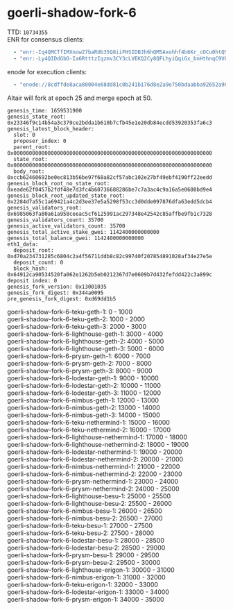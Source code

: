 # goerli-shadow-fork-6
TTD: `10734355`  
ENR for consensus clients:
```yaml
  - "enr:-Iq4QMCTfIMXnow27baRUb35Q8iiFHSIDBJh6hQM5Axohhf4b6Kr_cOCu0htQ5WvVqKvFgY28893DHAg8gnBAXsAVqmGAX53x8JggmlkgnY0gmlwhLKAlv6Jc2VjcDI1NmsxoQK6S-Cii_KmfFdUJL2TANL3ksaKUnNXvTCv1tLwXs0QgIN1ZHCCIyk"
  - "enr:-Ly4QIDdGbO-Ia6RtttzIqzmv3CY3cLVEKQ2Cy8QFLhyiQqiGx_bnHthnqC9V0QBYfluIc-OyNY1drSMk-7G85NrhvkBh2F0dG5ldHOIAAAAAAAAAACEZXRoMpA0SgCVIQAQNRkAAAAAAAAAgmlkgnY0gmlwhJK-GJyJc2VjcDI1NmsxoQJoaVm-9P_iuZ8poQe3P-7VQ83DnQGm1WbfYtEOhhUEGIhzeW5jbmV0cwCDdGNwgiMog3VkcIIjKA"
```

enode for execution clients:
```yaml
  - "enode://8cdffde8aca80004e68dd81c0b241b176d8e2a9e750bdaabba92652a98bc6ccb0004c56b5e9f2861bf5e82dc4d271150bc0d687d11d5dbda344a265fb58f7e54@146.190.24.156:30303"
```

Altair will fork at epoch 25 and merge epoch at 50.

```
genesis_time: 1659531900
genesis_state_root: 0x23346f9c14b54a3c379ce2bdda1b610b7cfb45e1e20db84ecdd53920353fa6c3
genesis_latest_block_header:
  slot: 0
  proposer_index: 0
  parent_root: 0x0000000000000000000000000000000000000000000000000000000000000000
  state_root: 0x0000000000000000000000000000000000000000000000000000000000000000
  body_root: 0xccb62460692be0ec813b56be97f68a82cf57abc102e27bf49ebf4190ff22eedd
genesis_block_root_no_state_root: 0xeade62f0457b2fdf48e7d3fc4b60736688286be7c7a3ac4c9a16a5e0600bd9e4
genesis_block_root_updated_state_root: 0x2284d7a55c1a69421a4c2d3ee37e5a5298f53cc3d0dde097876dfa63edd5dcb4
genesis_validators_root: 0x6985063fa80a61a958ceeac5cf6125991ac297348e42542c85affbe9fb1c7328
genesis_validators_count: 35700
genesis_active_validators_count: 35700
genesis_total_active_stake_gwei: 1142400000000000
genesis_total_balance_gwei: 1142400000000000
eth1_data:
  deposit_root: 0xd70a234731285c6804c2a4f56711ddb8c82c99740f207854891028af34e27e5e
  deposit_count: 0
  block_hash: 0x64912ca90534520fa062e1262b5eb0212367d7e0609b7d432fefdd422c3a899c
deposit index: 0
genesis_fork_version: 0x13001035
genesis_fork_digest: 0x344a0095
pre_genesis_fork_digest: 0xd69dd1b5
```

goerli-shadow-fork-6-teku-geth-1: 0 - 1000  
goerli-shadow-fork-6-teku-geth-2: 1000 - 2000  
goerli-shadow-fork-6-teku-geth-3: 2000 - 3000  
goerli-shadow-fork-6-lighthouse-geth-1: 3000 - 4000  
goerli-shadow-fork-6-lighthouse-geth-2: 4000 - 5000  
goerli-shadow-fork-6-lighthouse-geth-3: 5000 - 6000  
goerli-shadow-fork-6-prysm-geth-1: 6000 - 7000  
goerli-shadow-fork-6-prysm-geth-2: 7000 - 8000  
goerli-shadow-fork-6-prysm-geth-3: 8000 - 9000  
goerli-shadow-fork-6-lodestar-geth-1: 9000 - 10000  
goerli-shadow-fork-6-lodestar-geth-2: 10000 - 11000  
goerli-shadow-fork-6-lodestar-geth-3: 11000 - 12000  
goerli-shadow-fork-6-nimbus-geth-1: 12000 - 13000  
goerli-shadow-fork-6-nimbus-geth-2: 13000 - 14000  
goerli-shadow-fork-6-nimbus-geth-3: 14000 - 15000  
goerli-shadow-fork-6-teku-nethermind-1: 15000 - 16000  
goerli-shadow-fork-6-teku-nethermind-2: 16000 - 17000  
goerli-shadow-fork-6-lighthouse-nethermind-1: 17000 - 18000  
goerli-shadow-fork-6-lighthouse-nethermind-2: 18000 - 19000  
goerli-shadow-fork-6-lodestar-nethermind-1: 19000 - 20000  
goerli-shadow-fork-6-lodestar-nethermind-2: 20000 - 21000  
goerli-shadow-fork-6-nimbus-nethermind-1: 21000 - 22000  
goerli-shadow-fork-6-nimbus-nethermind-2: 22000 - 23000  
goerli-shadow-fork-6-prysm-nethermind-1: 23000 - 24000  
goerli-shadow-fork-6-prysm-nethermind-2: 24000 - 25000  
goerli-shadow-fork-6-lighthouse-besu-1: 25000 - 25500  
goerli-shadow-fork-6-lighthouse-besu-2: 25500 - 26000  
goerli-shadow-fork-6-nimbus-besu-1: 26000 - 26500  
goerli-shadow-fork-6-nimbus-besu-2: 26500 - 27000  
goerli-shadow-fork-6-teku-besu-1: 27000 - 27500  
goerli-shadow-fork-6-teku-besu-2: 27500 - 28000  
goerli-shadow-fork-6-lodestar-besu-1: 28000 - 28500  
goerli-shadow-fork-6-lodestar-besu-2: 28500 - 29000  
goerli-shadow-fork-6-prysm-besu-1: 29000 - 29500  
goerli-shadow-fork-6-prysm-besu-2: 29500 - 30000  
goerli-shadow-fork-6-lighthouse-erigon-1: 30000 - 31000  
goerli-shadow-fork-6-nimbus-erigon-1: 31000 - 32000  
goerli-shadow-fork-6-teku-erigon-1: 32000 - 33000  
goerli-shadow-fork-6-lodestar-erigon-1: 33000 - 34000  
goerli-shadow-fork-6-prysm-erigon-1: 34000 - 35000  
